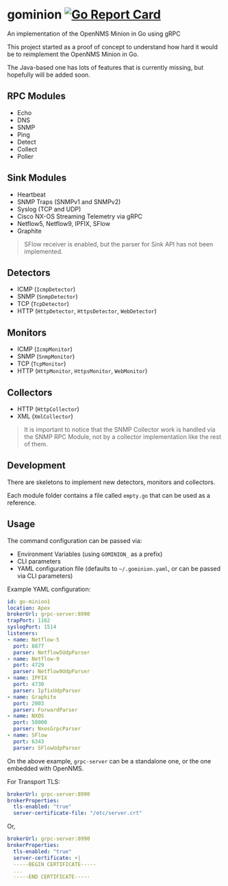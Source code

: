 # gominion [![Go Report Card](https://goreportcard.com/badge/github.com/agalue/gominion)](https://goreportcard.com/report/github.com/agalue/gominion)

An implementation of the OpenNMS Minion in Go using gRPC

This project started as a proof of concept to understand how hard it would be to reimplement the OpenNMS Minion in Go.

The Java-based one has lots of features that is currently missing, but hopefully will be added soon.

## RPC Modules

* Echo
* DNS
* SNMP
* Ping
* Detect
* Collect
* Poller

## Sink Modules

* Heartbeat
* SNMP Traps (SNMPv1 and SNMPv2)
* Syslog (TCP and UDP)
* Cisco NX-OS Streaming Telemetry via gRPC
* Netflow5, Netflow9, IPFIX, SFlow
* Graphite

> SFlow receiver is enabled, but the parser for Sink API has not been implemented.

## Detectors

* ICMP (`IcmpDetector`)
* SNMP (`SnmpDetector`)
* TCP (`TcpDetector`)
* HTTP (`HttpDetector`, `HttpsDetector`, `WebDetector`)

## Monitors

* ICMP (`IcmpMonitor`)
* SNMP (`SnmpMonitor`)
* TCP (`TcpMonitor`)
* HTTP (`HttpMonitor`, `HttpsMonitor`, `WebMonitor`)

## Collectors

* HTTP (`HttpCollector`)
* XML (`XmlCollector`)

> It is important to notice that the SNMP Collector work is handled via the SNMP RPC Module, not by a collector implementation like the rest of them.

## Development

There are skeletons to implement new detectors, monitors and collectors.

Each module folder contains a file called `empty.go` that can be used as a reference.

## Usage

The command configuration can be passed via:

* Environment Variables (using `GOMINION_` as a prefix)
* CLI parameters
* YAML configuration file (defaults to `~/.gominion.yaml`, or can be passed via CLI parameters)

Example YAML configuration:

```yaml
id: go-minion1
location: Apex
brokerUrl: grpc-server:8990
trapPort: 1162
syslogPort: 1514
listeners:
- name: Netflow-5
  port: 8877
  parser: Netflow5UdpParser
- name: Netflow-9
  port: 4729
  parser: Netflow9UdpParser
- name: IPFIX
  port: 4730
  parser: IpfixUdpParser
- name: Graphite
  port: 2003
  parser: ForwardParser
- name: NXOS
  port: 50000
  parser: NxosGrpcParser
- name: SFlow
  port: 6343
  parser: SFlowUdpParser
```

On the above example, `grpc-server` can be a standalone one, or the one embedded with OpenNMS.

For Transport TLS:

```yaml
brokerUrl: grpc-server:8990
brokerProperties:
  tls-enabled: "true"
  server-certificate-file: "/etc/server.crt"
```

Or,

```yaml
brokerUrl: grpc-server:8990
brokerProperties:
  tls-enabled: "true"
  server-certificate: +|
  -----BEGIN CERTIFICATE-----
  ...
  -----END CERTIFICATE-----
```
